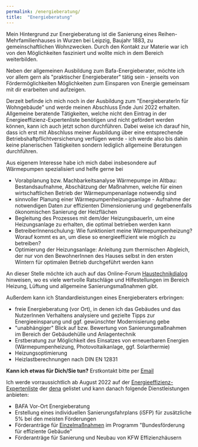 ```yaml
---
permalink: /energieberatung/
title:  "Energieberatung"
---
```

Mein Hintergrund zur Energieberatung ist die Sanierung eines Reihen-Mehrfamilienhauses in Wurzen bei Leipzig, Baujahr 1883, zu gemeinschaftlichen Wohnzwecken. Durch den Kontakt zur Materie war ich von den Möglichkeiten fasziniert und wollte mich in dem Bereich weiterbilden.

Neben der allgemeinen Ausbildung zum Bafa-Energieberater, möchte ich vor allem gern als "praktischer Energieberater" tätig sein - jenseits von Fördermöglichkeiten Möglichkeiten zum Einsparen von Energie gemeinsam mit dir erarbeiten und aufzeigen.

Derzeit befinde ich mich noch in der Ausbildung zum "EnergieberaterIn für Wohngebäude" und werde meinen Abschluss Ende Juni 2022 erhalten.
Allgemeine beratende Tätigkeiten, welche nicht den Eintrag in der Energieeffizienz-Expertenliste benötigen und nicht gefördert werden können, kann ich auch jetzt schon durchführen. Dabei weise ich darauf hin, dass ich erst mit Abschluss meiner Ausbildung über eine entsprechende Betriebshaftpflichtversicherung verfügen werde - ich werde also bis dahin keine planerischen Tätigkeiten sondern lediglich allgemeine Beratungen durchführen.

Aus eigenem Interesse habe ich mich dabei insbesondere auf Wärmepumpen spezialisiert und helfe gerne bei
* Vorabplanung bzw. Machbarkeitsanalyse Wärmepumpe im Altbau: Bestandsaufnahme, Abschätzung der Maßnahmen, welche für einen wirtschaftlichen Betrieb der Wärmepumpenanlage notwendig sind
* sinnvoller Planung einer Wärmepumpenheizungsanlage - Aufnahme der notwendigen Daten zur effizienten Dimensionierung und gegebenenfalls ökonomischen Sanierung der Heizflächen
* Begleitung des Prozesses mit dem/der HeizungsbauerIn, um eine Heizungsanlage zu erhalten, die optimal betrieben werden kann
* BetreiberInnenschulung: Wie funktioniert meine Wärmepumpenheizung? Worauf kommt es an, um diese so energieeffizient wie möglich zu betreiben?
* Optimierung der Heizungsanlage: Anleitung zum thermischen Abgleich, der nur von den BewohnerInnen des Hauses selbst in den ersten Wintern für optimalen Betrieb durchgeführt werden kann

An dieser Stelle möchte ich auch auf das Online-Forum [Haustechnikdialog](https://www.haustechnikdialog.de/) hinweisen, wo es viele wertvolle Ratschläge und Hilfestellungen im Bereich Heizung, Lüftung und allgemeine Sanierungsmaßnahmen gibt.

Außerdem kann ich Standardleistungen eines Energieberaters erbringen:
* freie Energieberatung (vor Ort), in denen ich das Gebäudes und das NutzerInnen Verhaltens analysiere und gezielte Tipps zur Energieeinsparung und ggf. gewünschter Modernisierung gebe
* "unabhängiger" Blick auf bzw. Bewertung von Sanierungsmaßnahmen im Bereich der Gebäudehülle und Anlagentechnik
* Erstberatung zur Möglichkeit des Einsatzes von erneuerbaren Energien (Wärmepumpenheizung, Photovoltaikanlage, ggf. Solarthermie)
* Heizungsoptimierung
* Heizlastberechnungen nach DIN EN 12831

**Kann ich etwas für Dich/Sie tun?** Erstkontakt bitte per [Email](mailto:energieberatung@matthias-larisch.de)

Ich werde vorraussichtlich ab August 2022 auf der [Energieeffizienz-Expertenliste](https://www.energie-effizienz-experten.de/) der [dena](https://www.dena.de) gelistet und kann danach folgende Dienstleistungen anbieten:
* BAFA Vor-Ort Energieberatung
* Erstellung eines individuellen Sanierungsfahrplans (iSFP) für zusätzliche 5% bei den meisten Förderungen
* Förderanträge für [Einzelmaßnahmen](https://www.bafa.de/DE/Energie/Effiziente_Gebaeude/effiziente_gebaeude_node.html) im Programm "Bundesförderung für effiziente Gebäude"
* Förderanträge für Sanierung und Neubau von KFW Effizienzhäusern

